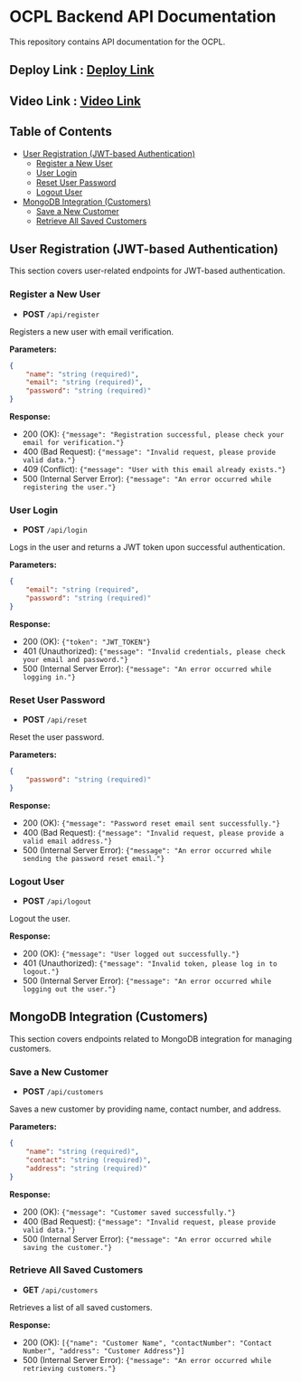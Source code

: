 # OCPL Backend API Documentation

This repository contains API documentation for the OCPL.


## Deploy Link  : <a href="https://ocpl.onrender.com">Deploy Link</a>

## Video Link  : <a href="https://drive.google.com/file/d/1OpcC2kIxl_-eHCUhJKO00QFg3U5eN9Re/view?usp=sharing">Video Link</a>

## Table of Contents

- [User Registration (JWT-based Authentication)](#user-registration-jwt-based-authentication)
  - [Register a New User](#register-a-new-user)
  - [User Login](#user-login)
  - [Reset User Password](#reset-user-password)
  - [Logout User](#logout-user)
- [MongoDB Integration (Customers)](#mongodb-integration-customers)
  - [Save a New Customer](#save-a-new-customer)
  - [Retrieve All Saved Customers](#retrieve-all-saved-customers)

## User Registration (JWT-based Authentication)

This section covers user-related endpoints for JWT-based authentication.

### Register a New User

- **POST** `/api/register`

Registers a new user with email verification.

**Parameters:**

```json
{
    "name": "string (required)",
    "email": "string (required)",
    "password": "string (required)"
}
```

**Response:**

- 200 (OK): `{"message": "Registration successful, please check your email for verification."}`
- 400 (Bad Request): `{"message": "Invalid request, please provide valid data."}`
- 409 (Conflict): `{"message": "User with this email already exists."}`
- 500 (Internal Server Error): `{"message": "An error occurred while registering the user."}`

### User Login

- **POST** `/api/login`

Logs in the user and returns a JWT token upon successful authentication.

**Parameters:**

```json
{
    "email": "string (required",
    "password": "string (required)"
}
```

**Response:**

- 200 (OK): `{"token": "JWT_TOKEN"}`
- 401 (Unauthorized): `{"message": "Invalid credentials, please check your email and password."}`
- 500 (Internal Server Error): `{"message": "An error occurred while logging in."}`

### Reset User Password

- **POST** `/api/reset`


Reset the user password.

**Parameters:**

```json
{
    "password": "string (required)"
}
```

**Response:**

- 200 (OK): `{"message": "Password reset email sent successfully."}`
- 400 (Bad Request): `{"message": "Invalid request, please provide a valid email address."}`
- 500 (Internal Server Error): `{"message": "An error occurred while sending the password reset email."}`

### Logout User

- **POST** `/api/logout`

Logout the user.

**Response:**

- 200 (OK): `{"message": "User logged out successfully."}`
- 401 (Unauthorized): `{"message": "Invalid token, please log in to logout."}`
- 500 (Internal Server Error): `{"message": "An error occurred while logging out the user."}`

## MongoDB Integration (Customers)

This section covers endpoints related to MongoDB integration for managing customers.

### Save a New Customer

- **POST** `/api/customers`

Saves a new customer by providing name, contact number, and address.

**Parameters:**

```json
{
    "name": "string (required)",
    "contact": "string (required)",
    "address": "string (required)"
}
```

**Response:**

- 200 (OK): `{"message": "Customer saved successfully."}`
- 400 (Bad Request): `{"message": "Invalid request, please provide valid data."}`
- 500 (Internal Server Error): `{"message": "An error occurred while saving the customer."}`

### Retrieve All Saved Customers

- **GET** `/api/customers`

Retrieves a list of all saved customers.

**Response:**

- 200 (OK): `[{"name": "Customer Name", "contactNumber": "Contact Number", "address": "Customer Address"}]`
- 500 (Internal Server Error): `{"message": "An error occurred while retrieving customers."}`


